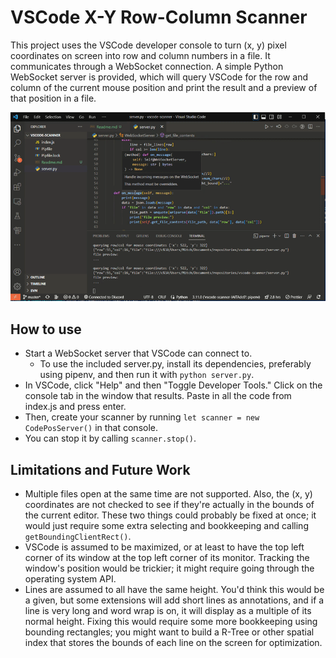 # VSCode X-Y Row-Column Scanner

This project uses the VSCode developer console to turn (x, y) pixel coordinates on screen into row and column numbers in a file. It communicates through a WebSocket connection. A simple Python WebSocket server is provided, which will query VSCode for the row and column of the current mouse position and print the result and a preview of that position in a file.

![Image showing a cursor hovering over code, with an excerpt of the code under the cursor being regularly printed out to a console below](scanner.gif)

## How to use

- Start a WebSocket server that VSCode can connect to.
  - To use the included server.py, install its dependencies, preferably using pipenv, and then run it with `python server.py`.
- In VSCode, click "Help" and then "Toggle Developer Tools." Click on the console tab in the window that results. Paste in all the code from index.js and press enter.
- Then, create your scanner by running `let scanner = new CodePosServer()` in that console.
- You can stop it by calling `scanner.stop()`.

## Limitations and Future Work

- Multiple files open at the same time are not supported. Also, the (x, y) coordinates are not checked to see if they're actually in the bounds of the current editor. These two things could probably be fixed at once; it would just require some extra selecting and bookkeeping and calling `getBoundingClientRect()`.
- VSCode is assumed to be maximized, or at least to have the top left corner of its window at the top left corner of its monitor. Tracking the window's position would be trickier; it might require going through the operating system API.
- Lines are assumed to all have the same height. You'd think this would be a given, but some extensions will add short lines as annotations, and if a line is very long and word wrap is on, it will display as a multiple of its normal height. Fixing this would require some more bookkeeping using bounding rectangles; you might want to build a R-Tree or other spatial index that stores the bounds of each line on the screen for optimization.

